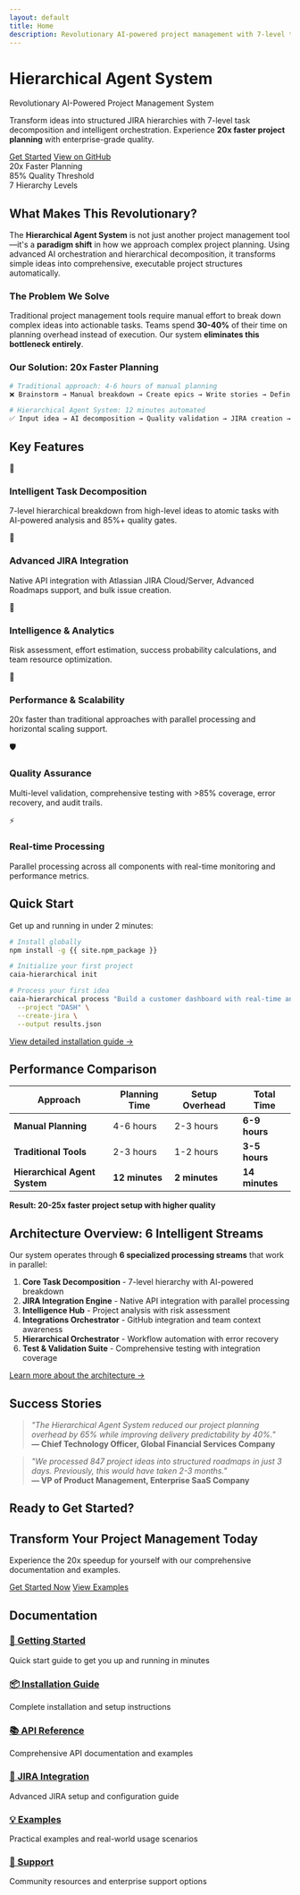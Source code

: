 ```yaml
---
layout: default
title: Home
description: Revolutionary AI-powered project management with 7-level task decomposition and intelligent orchestration
---
```


<div class="hero-section">
  <div class="hero-content">
    <h1 class="hero-title">Hierarchical Agent System</h1>
    <p class="hero-subtitle">Revolutionary AI-Powered Project Management System</p>
    <p class="hero-description">
      Transform ideas into structured JIRA hierarchies with 7-level task decomposition and intelligent orchestration. 
      Experience <strong>20x faster project planning</strong> with enterprise-grade quality.
    </p>
    <div class="hero-buttons">
      <a href="getting-started" class="btn btn-primary">Get Started</a>
      <a href="{{ site.github_repo }}" class="btn btn-secondary">View on GitHub</a>
    </div>
  </div>
  <div class="hero-stats">
    <div class="stat">
      <span class="stat-number">20x</span>
      <span class="stat-label">Faster Planning</span>
    </div>
    <div class="stat">
      <span class="stat-number">85%</span>
      <span class="stat-label">Quality Threshold</span>
    </div>
    <div class="stat">
      <span class="stat-number">7</span>
      <span class="stat-label">Hierarchy Levels</span>
    </div>
  </div>
</div>

## What Makes This Revolutionary?

The **Hierarchical Agent System** is not just another project management tool—it's a **paradigm shift** in how we approach complex project planning. Using advanced AI orchestration and hierarchical decomposition, it transforms simple ideas into comprehensive, executable project structures automatically.

### The Problem We Solve

Traditional project management tools require manual effort to break down complex ideas into actionable tasks. Teams spend **30-40%** of their time on planning overhead instead of execution. Our system **eliminates this bottleneck entirely**.

### Our Solution: 20x Faster Planning

```bash
# Traditional approach: 4-6 hours of manual planning
❌ Brainstorm → Manual breakdown → Create epics → Write stories → Define tasks

# Hierarchical Agent System: 12 minutes automated
✅ Input idea → AI decomposition → Quality validation → JIRA creation → Ready to execute
```

## Key Features

<div class="features-grid">
  <div class="feature">
    <div class="feature-icon">🎯</div>
    <h3>Intelligent Task Decomposition</h3>
    <p>7-level hierarchical breakdown from high-level ideas to atomic tasks with AI-powered analysis and 85%+ quality gates.</p>
  </div>
  
  <div class="feature">
    <div class="feature-icon">🔗</div>
    <h3>Advanced JIRA Integration</h3>
    <p>Native API integration with Atlassian JIRA Cloud/Server, Advanced Roadmaps support, and bulk issue creation.</p>
  </div>
  
  <div class="feature">
    <div class="feature-icon">🧠</div>
    <h3>Intelligence & Analytics</h3>
    <p>Risk assessment, effort estimation, success probability calculations, and team resource optimization.</p>
  </div>
  
  <div class="feature">
    <div class="feature-icon">🚀</div>
    <h3>Performance & Scalability</h3>
    <p>20x faster than traditional approaches with parallel processing and horizontal scaling support.</p>
  </div>
  
  <div class="feature">
    <div class="feature-icon">🛡️</div>
    <h3>Quality Assurance</h3>
    <p>Multi-level validation, comprehensive testing with >85% coverage, error recovery, and audit trails.</p>
  </div>
  
  <div class="feature">
    <div class="feature-icon">⚡</div>
    <h3>Real-time Processing</h3>
    <p>Parallel processing across all components with real-time monitoring and performance metrics.</p>
  </div>
</div>

## Quick Start

Get up and running in under 2 minutes:

```bash
# Install globally
npm install -g {{ site.npm_package }}

# Initialize your first project
caia-hierarchical init

# Process your first idea
caia-hierarchical process "Build a customer dashboard with real-time analytics" \
  --project "DASH" \
  --create-jira \
  --output results.json
```

[View detailed installation guide →](guides/installation)

## Performance Comparison

| Approach | Planning Time | Setup Overhead | Total Time |
|----------|--------------|----------------|-----------|
| **Manual Planning** | 4-6 hours | 2-3 hours | **6-9 hours** |
| **Traditional Tools** | 2-3 hours | 1-2 hours | **3-5 hours** |
| **Hierarchical Agent System** | **12 minutes** | **2 minutes** | **14 minutes** |

**Result: 20-25x faster project setup with higher quality**

## Architecture Overview: 6 Intelligent Streams

Our system operates through **6 specialized processing streams** that work in parallel:

1. **Core Task Decomposition** - 7-level hierarchy with AI-powered breakdown
2. **JIRA Integration Engine** - Native API integration with parallel processing
3. **Intelligence Hub** - Project analysis with risk assessment
4. **Integrations Orchestrator** - GitHub integration and team context awareness
5. **Hierarchical Orchestrator** - Workflow automation with error recovery
6. **Test & Validation Suite** - Comprehensive testing with integration coverage

[Learn more about the architecture →](guides/architecture)

## Success Stories

> *"The Hierarchical Agent System reduced our project planning overhead by 65% while improving delivery predictability by 40%."*  
> **— Chief Technology Officer, Global Financial Services Company**

> *"We processed 847 project ideas into structured roadmaps in just 3 days. Previously, this would have taken 2-3 months."*  
> **— VP of Product Management, Enterprise SaaS Company**

## Ready to Get Started?

<div class="cta-section">
  <div class="cta-content">
    <h2>Transform Your Project Management Today</h2>
    <p>Experience the 20x speedup for yourself with our comprehensive documentation and examples.</p>
    <div class="cta-buttons">
      <a href="getting-started" class="btn btn-primary btn-large">Get Started Now</a>
      <a href="examples/basic-usage" class="btn btn-secondary btn-large">View Examples</a>
    </div>
  </div>
</div>

## Documentation

<div class="docs-grid">
  <div class="doc-section">
    <h3><a href="getting-started">🚀 Getting Started</a></h3>
    <p>Quick start guide to get you up and running in minutes</p>
  </div>
  
  <div class="doc-section">
    <h3><a href="guides/installation">📦 Installation Guide</a></h3>
    <p>Complete installation and setup instructions</p>
  </div>
  
  <div class="doc-section">
    <h3><a href="api/">📚 API Reference</a></h3>
    <p>Comprehensive API documentation and examples</p>
  </div>
  
  <div class="doc-section">
    <h3><a href="guides/jira-integration">🔗 JIRA Integration</a></h3>
    <p>Advanced JIRA setup and configuration guide</p>
  </div>
  
  <div class="doc-section">
    <h3><a href="examples/basic-usage">💡 Examples</a></h3>
    <p>Practical examples and real-world usage scenarios</p>
  </div>
  
  <div class="doc-section">
    <h3><a href="support">💬 Support</a></h3>
    <p>Community resources and enterprise support options</p>
  </div>
</div>